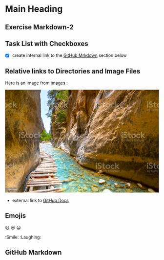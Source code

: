 # Main Heading

## Exercise Markdown-2

## Task List with Checkboxes
- [X] create internal link to the  [GitHub Mrkdown](#github-markdown) section below


## Relative links to Directories and Image Files


Here is an image from [images](/Images/) : 

![Samaria Gorge](Images/istockphoto-1389134802-1024x1024.jpg)

- external link to [GitHub Docs](https://docs.github.com/en/get-started/writing-on-github/getting-started-with-writing-and-formatting-on-github/basic-writing-and-formatting-syntax)

## Emojis

:smile:
:laughing:
:grinning:


:Smile:
:Laughing:



## GitHub Markdown
